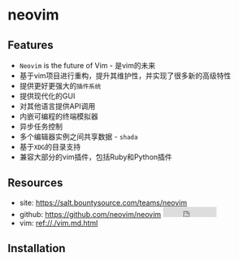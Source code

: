 # neovim

## Features

* `Neovim` is the future of Vim - 是vim的未来
* 基于vim项目进行重构，提升其维护性，并实现了很多新的高级特性
* 提供更好更强大的`插件系统`
* 提供现代化的GUI
* 对其他语言提供API调用 
* 内嵌可编程的终端模拟器
* 异步任务控制
* 多个编辑器实例之间共享数据 - `shada`
* 基于`XDG`的目录支持
* 兼容大部分的vim插件，包括Ruby和Python插件


## Resources

* site: <https://salt.bountysource.com/teams/neovim>
* github: <https://github.com/neovim/neovim> <iframe src="http://258i.com/gbtn.html?user=neovim&repo=neovim&type=star&count=true" frameborder="0" scrolling="0" width="105px" height="20px"></iframe>
* vim: <ref://./vim.md.html>


## Installation




